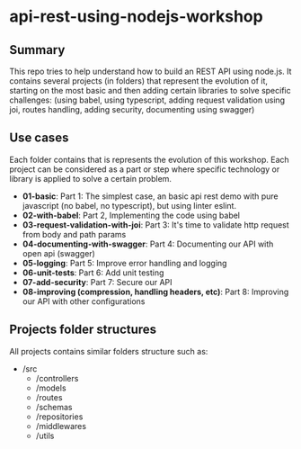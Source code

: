 # api-rest-using-nodejs-workshop

## Summary
This repo tries to help understand how to build an REST API using node.js. It contains several projects (in folders) that represent the evolution of it, starting on the most basic and then adding certain libraries to solve specific challenges: (using babel, using typescript, adding request validation using joi, routes handling, adding security, documenting using swagger)

## Use cases
Each folder contains that is represents the evolution of this workshop. Each project can be considered as a part or step where specific technology or library is applied to solve a certain problem.

- **01-basic**: Part 1: The simplest case, an basic api rest demo with pure javascript (no babel, no typescript), but using linter eslint.
- **02-with-babel**: Part 2, Implementing the code using babel
- **03-request-validation-with-joi**: Part 3: It's time to validate http request from body and path params
- **04-documenting-with-swagger**: Part 4: Documenting our API with open api (swagger)
- **05-logging**: Part 5: Improve error handling and logging
- **06-unit-tests**: Part 6: Add unit testing
- **07-add-security**: Part 7: Secure our API
- **08-improving (compression, handling headers, etc)**: Part 8: Improving our API with other configurations

## Projects folder structures
All projects contains similar folders structure such as:
- /src
  - /controllers
  - /models
  - /routes
  - /schemas
  - /repositories
  - /middlewares
  - /utils
